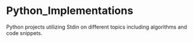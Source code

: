# Python_Implementations
Python projects utilizing Stdin on different topics including algorithms and code snippets.
